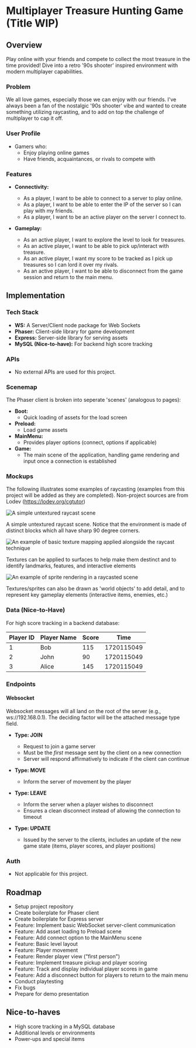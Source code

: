 # Multiplayer Treasure Hunting Game (Title WIP)

## Overview

Play online with your friends and compete to collect the most treasure in the time provided! Dive into a retro '90s shooter' inspired environment with modern multiplayer capabilities.

### Problem

We all love games, especially those we can enjoy with our friends. I've always been a fan of the nostalgic '90s shooter' vibe and wanted to create something utilizing raycasting, and to add on top the challenge of multiplayer to cap it off.

### User Profile

- Gamers who:
  - Enjoy playing online games
  - Have friends, acquaintances, or rivals to compete with

### Features

- **Connectivity:**
  - As a player, I want to be able to connect to a server to play online.
  - As a player, I want to be able to enter the IP of the server so I can play with my friends.
  - As a player, I want to be an active player on the server I connect to.

- **Gameplay:**
  - As an active player, I want to explore the level to look for treasures.
  - As an active player, I want to be able to pick up/interact with treasure.
  - As an active player, I want my score to be tracked as I pick up treasures so I can lord it over my rivals.
  - As an active player, I want to be able to disconnect from the game session and return to the main menu.

## Implementation

### Tech Stack

- **WS:** A Server/Client node package for Web Sockets
- **Phaser:** Client-side library for game development
- **Express:** Server-side library for serving assets
- **MySQL (Nice-to-have):** For backend high score tracking

### APIs

- No external APIs are used for this project.

### Scenemap

The Phaser client is broken into seperate 'scenes' (analogous to pages):

- **Boot:**
  - Quick loading of assets for the load screen
- **Preload:**
  - Load game assets
- **MainMenu:**
  - Provides player options (connect, options if applicable)
- **Game:**
  - The main scene of the application, handling game rendering and input once a connection is established

### Mockups

The following illustrates some examples of raycasting (examples from this project will be added as they are completed).
Non-project sources are from Lodev (https://lodev.org/cgtutor)

![A simple untextured raycast scene](https://lodev.org/cgtutor/images/raycasteruntextured.gif)

A simple untextured raycast scene.  Notice that the environment is made of distinct blocks which all have sharp 90 degree corners.

![An example of basic texture mapping applied alongside the raycast technique](https://lodev.org/cgtutor/images/raycasttexture2.gif)

Textures can be applied to surfaces to help make them destinct and to identify landmarks, features, and interactive elements

![An example of sprite rendering in a raycasted scene](https://lodev.org/cgtutor/images/raycastsprites2.jpg)

Textures/sprites can also be drawn as 'world objects' to add detail, and to represent key gameplay elements (interactive items, enemies, etc.)

### Data (Nice-to-Have)

For high score tracking in a backend database:

| Player ID | Player Name | Score | Time          |
|-----------|-------------|-------|---------------|
| 1         | Bob         | 115   | 1720115049    |
| 2         | John        | 90    | 1720115049    |
| 3         | Alice       | 145   | 1720115049    |

### Endpoints

#### Websocket
Websocket messages will all land on the root of the server (e.g., ws://192.168.0.1). The deciding factor will be the attached message type field.

- **Type: JOIN**
  - Request to join a game server
  - Must be the _first_ message sent by the client on a new connection
  - Server will respond affirmatively to indicate if the client can continue

- **Type: MOVE**
  - Inform the server of movement by the player

- **Type: LEAVE**
  - Inform the server when a player wishes to disconnect
  - Ensures a clean disconnect instead of allowing the connection to timeout

- **Type: UPDATE**
  - Issued by the server to the clients, includes an update of the new game state (items, player scores, and player positions)

### Auth

- Not applicable for this project.

## Roadmap

- Setup project repository
- Create boilerplate for Phaser client 
- Create boilerplate for Express server
- Feature: Implement basic WebSocket server-client communication
- Feature: Add asset loading to Preload scene
- Feature: Add connect option to the MainMenu scene
- Feature: Basic level layout
- Feature: Player movement
- Feature: Render player view ("first person")
- Feature: Implement treasure pickup and player scoring
- Feature: Track and display individual player scores in game
- Feature: Add a disconnect button for players to return to the main menu
- Conduct playtesting
- Fix bugs
- Prepare for demo presentation

## Nice-to-haves

- High score tracking in a MySQL database
- Additional levels or environments
- Power-ups and special items